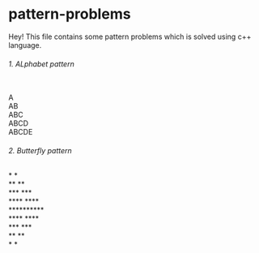 # pattern-problems
Hey! This file contains some pattern problems which is solved using c++ language.<br>
<h6> 1. ALphabet pattern </h6><br>
A<br>
AB<br>
ABC<br>
ABCD<br>
ABCDE<br>

<h6> 2. Butterfly pattern</h6>
*        *<br>
**      **<br>
***    ***<br>
****  ****<br>
**********<br>
****  ****<br>
***    ***<br>
**      **<br>
*        *<br>